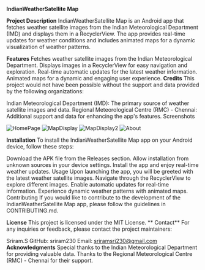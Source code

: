 **IndianWeatherSatellite Map**

**Project Description**
IndianWeatherSatellite Map is an Android app that fetches weather satellite images from the Indian Meteorological Department (IMD) and displays them in a RecyclerView. The app provides real-time updates for weather conditions and includes animated maps for a dynamic visualization of weather patterns.

**Features**
Fetches weather satellite images from the Indian Meteorological Department.
Displays images in a RecyclerView for easy navigation and exploration.
Real-time automatic updates for the latest weather information.
Animated maps for a dynamic and engaging user experience.
**Credits**
This project would not have been possible without the support and data provided by the following organizations:

Indian Meteorological Department (IMD): The primary source of weather satellite images and data.
Regional Meteorological Centre (RMC) - Chennai: Additional support and data for enhancing the app's features.
Screenshots

![HomePage](https://github.com/sriram230/indiaweathersatelite/assets/123522120/b4f80451-49b9-4a50-8a19-932b1dbac585)
![MapDisplay](https://github.com/sriram230/indiaweathersatelite/assets/123522120/ae8ec175-7905-4583-9c9a-fad1b9a8944d)
![MapDisplay2](https://github.com/sriram230/indiaweathersatelite/assets/123522120/2b94657f-c313-4348-9a45-d24238044226)
![About](https://github.com/sriram230/indiaweathersatelite/assets/123522120/912fd324-1a06-4427-8de6-e74836852d57)


**Installation**
To install the IndianWeatherSatellite Map app on your Android device, follow these steps:

Download the APK file from the Releases section.
Allow installation from unknown sources in your device settings.
Install the app and enjoy real-time weather updates.
Usage
Upon launching the app, you will be greeted with the latest weather satellite images.
Navigate through the RecyclerView to explore different images.
Enable automatic updates for real-time information.
Experience dynamic weather patterns with animated maps.
Contributing
If you would like to contribute to the development of the IndianWeatherSatellite Map app, please follow the guidelines in CONTRIBUTING.md.

**License**
This project is licensed under the MIT License.
**
Contact**
For any inquiries or feedback, please contact the project maintainers:

Sriram.S
GitHub: sriram230
Email: sriramsri230@gmail.com
**Acknowledgments**
Special thanks to the Indian Meteorological Department for providing valuable data.
Thanks to the Regional Meteorological Centre (RMC) - Chennai for their support.

